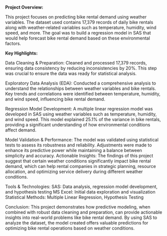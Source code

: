 **Project Overview:**

This project focuses on predicting bike rental demand using weather variables. The dataset used contains 17,379 records of daily bike rentals along with weather-related variables such as temperature, humidity, wind speed, and more. The goal was to build a regression model in SAS that would help forecast bike rental demand based on these environmental factors.

**Key Highlights:**

Data Cleaning & Preparation: 
Cleaned and processed 17,379 records, ensuring data consistency by reducing inconsistencies by 20%. This step was crucial to ensure the data was ready for statistical analysis.

Exploratory Data Analysis (EDA): 
Conducted a comprehensive analysis to understand the relationships between weather variables and bike rentals. Key trends and correlations were identified between temperature, humidity, and wind speed, influencing bike rental demand.

Regression Model Development: 
A multiple linear regression model was developed in SAS using weather variables such as temperature, humidity, and wind speed. This model explained 25.1% of the variance in bike rentals, providing a significant understanding of how environmental conditions affect demand.

Model Validation & Performance: 
The model was validated using statistical tests to assess its robustness and reliability. Adjustments were made to enhance its predictive power while maintaining a balance between simplicity and accuracy.
Actionable Insights: The findings of this project suggest that certain weather conditions significantly impact bike rental demand, which can help rental companies in strategic planning, resource allocation, and optimizing service delivery during different weather conditions.

Tools & Technologies:
SAS: Data analysis, regression model development, and hypothesis testing
MS Excel: Initial data exploration and visualization
Statistical Methods: Multiple Linear Regression, Hypothesis Testing

Conclusion:
This project demonstrates how predictive modeling, when combined with robust data cleaning and preparation, can provide actionable insights into real-world problems like bike rental demand. By using SAS to analyze the dataset, the model created offers valuable predictions for optimizing bike rental operations based on weather conditions.
